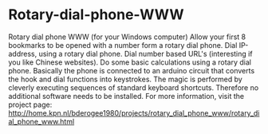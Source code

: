 # Rotary-dial-phone-WWW
Rotary dial phone WWW (for your Windows computer) Allow your first 8 bookmarks to be opened with a number form a rotary dial phone. Dial IP-address, using a rotary dial phone. Dial number based URL's (interesting if you like Chinese websites). Do some basic calculations using a rotary dial phone.  Basically the phone is connected to an arduino circuit that converts the hook and dial functions into keystrokes. The magic is performed by cleverly executing sequences of standard keyboard shortcuts.  Therefore no additional software needs to be installed. For more information, visit the project page: http://home.kpn.nl/bderogee1980/projects/rotary_dial_phone_www/rotary_dial_phone_www.html
